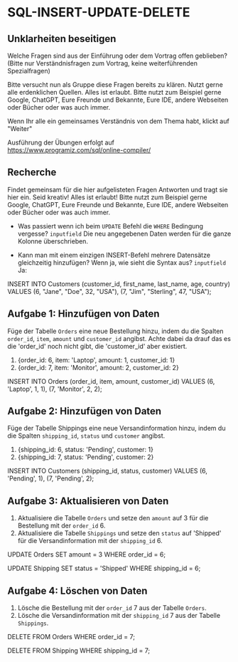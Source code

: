 # SQL-INSERT-UPDATE-DELETE

## Unklarheiten beseitigen

Welche Fragen sind aus der Einführung oder dem Vortrag offen geblieben?
(Bitte nur Verständnisfragen zum Vortrag, keine weiterführenden Spezialfragen)

Bitte versucht nun als Gruppe diese Fragen bereits zu klären.
Nutzt gerne alle erdenklichen Quellen. Alles ist erlaubt. Bitte nutzt zum Beispiel gerne Google, ChatGPT, Eure Freunde
und Bekannte, Eure IDE, andere Webseiten oder Bücher oder was auch immer.

Wenn Ihr alle ein gemeinsames Verständnis von dem Thema habt, klickt auf "Weiter"

Ausführung der Übungen erfolgt auf https://www.programiz.com/sql/online-compiler/

## Recherche

Findet gemeinsam für die hier aufgelisteten Fragen Antworten und tragt sie hier ein.
Seid kreativ! Alles ist erlaubt! Bitte nutzt zum Beispiel gerne Google, ChatGPT, Eure Freunde und Bekannte, Eure IDE,
andere Webseiten oder Bücher oder was auch immer.

* Was passiert wenn ich beim `UPDATE` Befehl die `WHERE` Bedingung vergesse?
  `inputfield`
Die neu angegebenen Daten werden für die ganze Kolonne überschrieben.

* Kann man mit einem einzigen INSERT-Befehl mehrere Datensätze gleichzeitig hinzufügen? Wenn ja, wie sieht die Syntax
  aus?
  `inputfield`
Ja:

INSERT INTO Customers (customer_id, first_name, last_name, age, country)
VALUES
(6, "Jane", "Doe", 32, "USA"),
(7, "Jim", "Sterling", 47, "USA");

## Aufgabe 1: Hinzufügen von Daten

Füge der Tabelle `Orders` eine neue Bestellung hinzu, indem du die Spalten `order_id`, `item`, `amount`
und `customer_id` angibst. Achte dabei da drauf das es die 'order_id' noch nicht gibt, die 'customer_id' aber existiert.

1. {order_id: 6, item: 'Laptop', amount: 1, customer_id: 1}
2. {order_id: 7, item: 'Monitor', amount: 2, customer_id: 2}

INSERT INTO Orders (order_id, item, amount, customer_id)
VALUES
(6, 'Laptop', 1, 1),
(7, 'Monitor', 2, 2);

## Aufgabe 2: Hinzufügen von Daten

Füge der Tabelle Shippings eine neue Versandinformation hinzu, indem du die Spalten `shipping_id`, `status`
und `customer` angibst.

1. {shipping_id: 6, status: 'Pending', customer: 1}
2. {shipping_id: 7, status: 'Pending', customer: 2}

INSERT INTO Customers (shipping_id, status, customer)
VALUES
(6, 'Pending', 1),
(7, 'Pending', 2);

## Aufgabe 3: Aktualisieren von Daten

1. Aktualisiere die Tabelle `Orders` und setze den `amount` auf 3 für die Bestellung mit der `order_id` 6.
2. Aktualisiere die Tabelle `Shippings` und setze den `status` auf 'Shipped' für die Versandinformation mit
   der `shipping_id` 6.

UPDATE Orders
SET amount = 3 WHERE order_id = 6;

UPDATE Shipping
SET status = 'Shipped' WHERE shipping_id = 6;


## Aufgabe 4: Löschen von Daten

1. Lösche die Bestellung mit der `order_id` 7 aus der Tabelle `Orders`.
2. Lösche die Versandinformation mit der `shipping_id` 7 aus der Tabelle `Shippings`.

DELETE FROM Orders
WHERE order_id = 7;

DELETE FROM Shipping
WHERE shipping_id = 7;